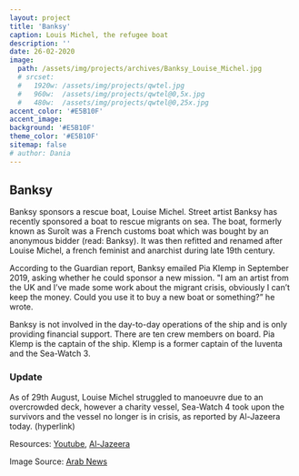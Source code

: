```yaml
---
layout: project
title: 'Banksy'
caption: Louis Michel, the refugee boat
description: ''
date: 26-02-2020
image: 
  path: /assets/img/projects/archives/Banksy_Louise_Michel.jpg
  # srcset: 
  #   1920w: /assets/img/projects/qwtel.jpg
  #   960w:  /assets/img/projects/qwtel@0,5x.jpg
  #   480w:  /assets/img/projects/qwtel@0,25x.jpg
accent_color: '#E5B10F'
accent_image:
background: '#E5B10F'
theme_color: '#E5B10F'
sitemap: false
# author: Dania
---
```

## Banksy

Banksy sponsors a rescue boat, Louise Michel.
Street artist Banksy has recently sponsored a boat to rescue migrants on sea. The boat, formerly known as Suroît was a French customs boat which was bought by an anonymous bidder (read: Banksy). It was then refitted and renamed after Louise Michel, a french feminist and anarchist during late 19th century.

According to the Guardian report, Banksy emailed Pia Klemp in September 2019, asking whether he could sponsor a new mission. "I am an artist from the UK and I’ve made some work about the migrant crisis, obviously I can’t keep the money. Could you use it to buy a new boat or something?” he wrote.

Banksy is not involved in the day-to-day operations of the ship and is only providing financial support. There are ten crew members on board. Pia Klemp is the captain of the ship. Klemp is a former captain of the Iuventa and the Sea-Watch 3.

### Update

As of 29th August, Louise Michel struggled to manoeuvre due to an overcrowded deck, however a charity vessel, Sea-Watch 4 took upon the survivors and the vessel no longer is in crisis, as reported by Al-Jazeera today. (hyperlink)

Resources: [Youtube](https://www.youtube.com/watch?v=dgJy2WyLlBo), [Al-Jazeera](https://www.aljazeera.com/news/2020/08/400-migrants-stranded-med-louise-michel-rescue-200830074204309.html)

Image Source: [Arab News](https://www.arabnews.pk/node/1726781/world)
